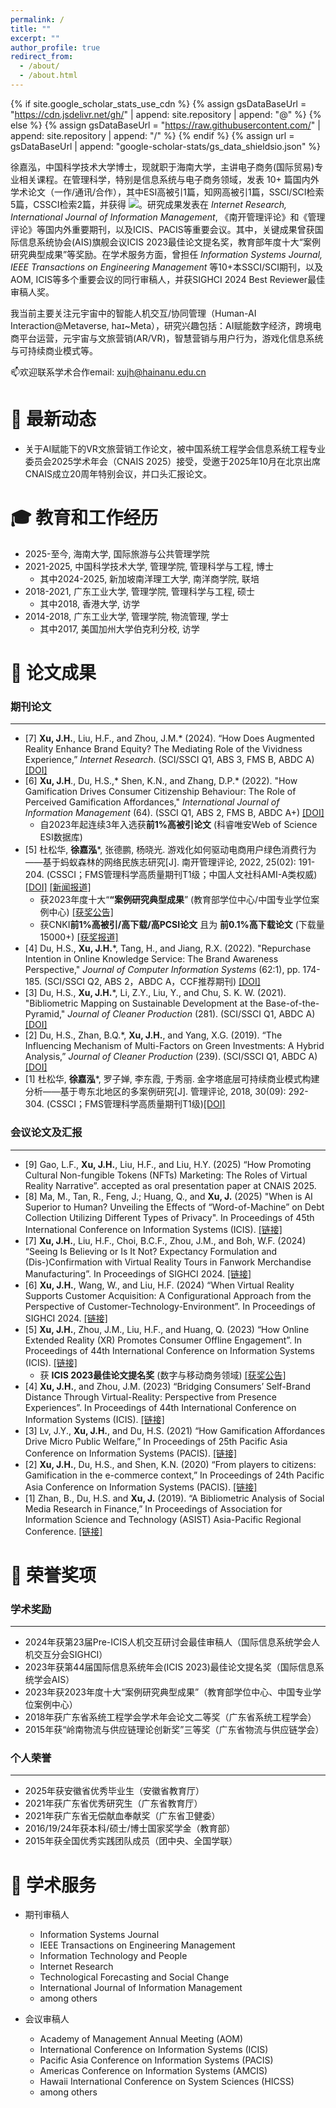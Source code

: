 ```yaml
---
permalink: /
title: ""
excerpt: ""
author_profile: true
redirect_from: 
  - /about/
  - /about.html
---
```


{% if site.google_scholar_stats_use_cdn %}
{% assign gsDataBaseUrl = "https://cdn.jsdelivr.net/gh/" | append: site.repository | append: "@" %}
{% else %}
{% assign gsDataBaseUrl = "https://raw.githubusercontent.com/" | append: site.repository | append: "/" %}
{% endif %}
{% assign url = gsDataBaseUrl | append: "google-scholar-stats/gs_data_shieldsio.json" %}

<span class='anchor' id='about-me'></span>

徐嘉泓，中国科学技术大学博士，现就职于海南大学，主讲电子商务(国际贸易)专业相关课程。在管理科学，特别是信息系统与电子商务领域，发表 10+ 篇国内外学术论文（一作/通讯/合作），其中ESI高被引1篇，知网高被引1篇，SSCI/SCI检索5篇，CSSCI检索2篇，并获得 <a href='https://scholar.google.com/citations?user=B26bu8EAAAAJ'><img src="https://img.shields.io/endpoint?url={{ url | url_encode }}&logo=Google%20Scholar&labelColor=f6f6f6&color=9cf&style=flat&label=谷歌学术引用"></a>。研究成果发表在 _Internet Research, International Journal of Information Management_, 《南开管理评论》和《管理评论》等国内外重要期刊，以及ICIS、PACIS等重要会议。其中，关键成果曾获国际信息系统协会(AIS)旗舰会议ICIS 2023最佳论文提名奖，教育部年度十大“案例研究典型成果”等奖励。在学术服务方面，曾担任 _Information Systems Journal, IEEE Transactions on Engineering Management_ 等10+本SSCI/SCI期刊，以及AOM, ICIS等多个重要会议的同行审稿人，并获SIGHCI 2024 Best Reviewer最佳审稿人奖。

我当前主要关注元宇宙中的智能人机交互/协同管理（Human-AI Interaction@Metaverse, haɪ~Meta），研究兴趣包括：AI赋能数字经济，跨境电商平台运营，元宇宙与文旅营销(AR/VR)，智慧营销与用户行为，游戏化信息系统与可持续商业模式等。

📫欢迎联系学术合作email: xujh@hainanu.edu.cn 

<span class='anchor' id='-eduwork'></span>

# 🎉 最新动态
* 关于AI赋能下的VR文旅营销工作论文，被中国系统工程学会信息系统工程专业委员会2025学术年会（CNAIS 2025）接受，受邀于2025年10月在北京出席CNAIS成立20周年特别会议，并口头汇报论文。


# 🎓 教育和工作经历
* 2025-至今, 海南大学, 国际旅游与公共管理学院
* 2021-2025, 中国科学技术大学, 管理学院, 管理科学与工程, 博士
  * 其中2024-2025, 新加坡南洋理工大学, 南洋商学院, 联培
* 2018-2021, 广东工业大学, 管理学院, 管理科学与工程, 硕士
  * 其中2018, 香港大学, 访学
* 2014-2018, 广东工业大学, 管理学院, 物流管理, 学士
  * 其中2017, 美国加州大学伯克利分校, 访学

<span class='anchor' id='-lwzl'></span>

# 📝 论文成果

### 期刊论文
---
* [7] **Xu, J.H.**, Liu, H.F., and Zhou, J.M.* (2024). “How Does Augmented Reality Enhance Brand Equity? The Mediating Role of the Vividness Experience,” _Internet Research_. (SCI/SSCI Q1, ABS 3, FMS B, ABDC A) [[DOI]](https://doi.org/10.1108/INTR-09-2023-0738)
* [6]	**Xu, J.H**., Du, H.S.,* Shen, K.N., and Zhang, D.P.* (2022). "How Gamification Drives Consumer Citizenship Behaviour: The Role of Perceived Gamification Affordances," _International Journal of Information Management_ (64). (SSCI Q1, ABS 2, FMS B, ABDC A+) [[DOI]](https://doi.org/10.1016/j.ijinfomgt.2022.102477)
  * 自2023年起连续3年入选获**前1%高被引论文** (科睿唯安Web of Science ESI数据库)
* [5]	杜松华, **徐嘉泓***, 张德鹏, 杨晓光. 游戏化如何驱动电商用户绿色消费行为——基于蚂蚁森林的网络民族志研究[J]. 南开管理评论, 2022, 25(02): 191-204.  (CSSCI；FMS管理科学高质量期刊T1级；中国人文社科AMI-A类权威)  [[DOI]](https://doi.org/10.3969/j.issn.1008-3448.2022.02.019) [[新闻报道]](http://www.fter50.org.cn/research/1424.html) 
  * 获2023年度十大“**“案例研究典型成果**” (教育部学位中心/中国专业学位案例中心) [[获奖公告]](https://case.cdgdc.edu.cn/content-detail/1816759368977223682) 
  * 获CNKI**前1%高被引/高下载/高PCSI论文** 且为 **前0.1%高下载论文** (下载量15000+) [[获奖报道]](http://institution.ustc.edu.cn/iom/zh_CN/article/688833/content/3579.htm)
* [4]	Du, H.S., **Xu, J.H.***, Tang, H., and Jiang, R.X. (2022). "Repurchase Intention in Online Knowledge Service: The Brand Awareness Perspective," _Journal of Computer Information Systems_ (62:1), pp. 174-185. (SCI/SSCI Q2, ABS 2，ABDC A，CCF推荐期刊) [[DOI]](https://doi.org/10.1080/08874417.2020.1759159)
* [3]	Du, H.S., **Xu, J.H.***, Li, Z.Y., Liu, Y., and Chu, S. K. W. (2021). "Bibliometric Mapping on Sustainable Development at the Base-of-the-Pyramid," _Journal of Cleaner Production_ (281). (SCI/SSCI Q1, ABDC A) [[DOI]](https://doi.org/10.1016/j.jclepro.2020.125290)
* [2] Du, H.S., Zhan, B.Q.*, **Xu, J.H.**, and Yang, X.G. (2019). “The Influencing Mechanism of Multi-Factors on Green Investments: A Hybrid Analysis,” _Journal of Cleaner Production_ (239). (SCI/SSCI Q1, ABDC A) [[DOI]](https://doi.org/10.1016/j.jclepro.2019.117977)
* [1]	杜松华, **徐嘉泓***, 罗子婵, 李东霞, 于秀丽. 金字塔底层可持续商业模式构建分析——基于粤东北地区的多案例研究[J]. 管理评论, 2018, 30(09): 292-304. (CSSCI；FMS管理科学高质量期刊T1级)[[DOI]](https://doi.org/10.14120/j.cnki.cn11-5057/f.2018.09.027)

<span class='anchor' id='-xshy'></span>
### 会议论文及汇报 
---
* [9] Gao, L.F., **Xu, J.H.**, Liu, H.F., and Liu, H.Y. (2025) “How Promoting Cultural Non-fungible Tokens (NFTs) Marketing: The Roles of Virtual Reality Narrative”. accepted as oral presentation paper at CNAIS 2025.
* [8] Ma, M., Tan, R., Feng, J.; Huang, Q., and **Xu, J.** (2025) "When is AI Superior to Human? Unveiling the Effects of “Word-of-Machine” on Debt Collection Utilizing Different Types of Privacy". In Proceedings of 45th International Conference on Information Systems (ICIS). [[链接]](https://aisel.aisnet.org/icis2025/cyb_security/cyb_security/14)
* [7] **Xu, J.H.**, Liu, H.F., Choi, B.C.F., Zhou, J.M., and Boh, W.F. (2024) “Seeing Is Believing or Is It Not? Expectancy Formulation and (Dis-)Confirmation with Virtual Reality Tours in Fanwork Merchandise Manufacturing”. In Proceedings of SIGHCI 2024. [[链接]](https://aisel.aisnet.org/sighci2024/2)
* [6] **Xu, J.H.**, Wang, W., and Liu, H.F. (2024) “When Virtual Reality Supports Customer Acquisition: A Configurational Approach from the Perspective of Customer-Technology-Environment”. In Proceedings of SIGHCI 2024. [[链接]](https://aisel.aisnet.org/sighci2024/7) 
* [5]	**Xu, J.H.**, Zhou, J.M., Liu, H.F., and Huang, Q. (2023) “How Online Extended Reality (XR) Promotes Consumer Offline Engagement”. In Proceedings of 44th International Conference on Information Systems (ICIS). [[链接]](https://aisel.aisnet.org/icis2023/emobilecomm/emobilecomm/2/)
  * 获 **ICIS 2023最佳论文提名奖** (数字与移动商务领域) [[获奖公告]](https://aisel.aisnet.org/icis2023/awards.html)
* [4]	**Xu, J.H.**, and Zhou, J.M. (2023) “Bridging Consumers’ Self-Brand Distance Through Virtual-Reality: Perspective from Presence Experiences”. In Proceedings of 44th International Conference on Information Systems (ICIS). [[链接]](https://aisel.aisnet.org/icis2023/techandfow/techandfow/10/)
* [3]	Lv, J.Y., **Xu, J.H.**, and Du, H.S. (2021) “How Gamification Affordances Drive Micro Public Welfare,” In Proceedings of 25th Pacific Asia Conference on Information Systems (PACIS). [[链接]](https://aisel.aisnet.org/pacis2021/187/)
* [2]	**Xu, J.H.**, Du, H.S., and Shen, K.N. (2020) “From players to citizens: Gamification in the e-commerce context,” In Proceedings of 24th Pacific Asia Conference on Information Systems (PACIS). [[链接]](https://aisel.aisnet.org/pacis2020/233/)
* [1]	Zhan, B., Du, H.S. and **Xu, J.** (2019). “A Bibliometric Analysis of Social Media Research in Finance,” In Proceedings of Association for Information Science and Technology (ASIST) Asia-Pacific Regional Conference. [[链接]](https://asistdl.onlinelibrary.wiley.com/pb-assets/assets/23739231/ASIST-AP%202019%20Conference%20Proceedings-1606758940430.pdf)

<span class='anchor' id='-ryjx'></span>

# 🏅 荣誉奖项

### 学术奖励
---
* 2024年获第23届Pre-ICIS人机交互研讨会最佳审稿人（国际信息系统学会人机交互分会SIGHCI）
* 2023年获第44届国际信息系统年会(ICIS 2023)最佳论文提名奖（国际信息系统学会AIS）
* 2023年获2023年度十大“案例研究典型成果”（教育部学位中心、中国专业学位案例中心）
* 2018年获广东省系统工程学会学术年会论文二等奖（广东省系统工程学会）
* 2015年获“岭南物流与供应链理论创新奖”三等奖（广东省物流与供应链学会）

### 个人荣誉
---
* 2025年获安徽省优秀毕业生（安徽省教育厅）
* 2021年获广东省优秀研究生（广东省教育厅）
* 2021年获广东省无偿献血奉献奖（广东省卫健委）
* 2016/19/24年获本科/硕士/博士国家奖学金（教育部）
* 2015年获全国优秀实践团队成员（团中央、全国学联）


<span class='anchor' id='-services'></span>
# 📖 学术服务
* 期刊审稿人
  * Information Systems Journal
  * IEEE Transactions on Engineering Management
  * Information Technology and People
  * Internet Research
  * Technological Forecasting and Social Change
  * International Journal of Information Management
  * among others 

* 会议审稿人
  * Academy of Management Annual Meeting (AOM)
  * International Conference on Information Systems (ICIS)
  * Pacific Asia Conference on Information Systems (PACIS)
  * Americas Conference on Information Systems (AMCIS)
  * Hawaii International Conference on System Sciences (HICSS)
  * among others 


